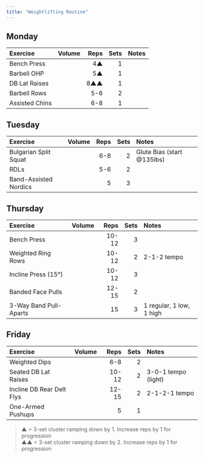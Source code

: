 ```yaml
---
title: "Weightlifting Routine"
---
```


## Monday

| Exercise                  | Volume    | Reps  | Sets | Notes                      |
|:---------|:-----|--:|--:|:-------------|
| Bench Press               |           | 4▲    | 1    |                            |
| Barbell OHP               |           | 5▲    | 1    |                            |
| DB Lat Raises             |           | 8▲▲   | 1    |                            |
| Barbell Rows              |           | 5-6   | 2    |                            |
| Assisted Chins            |           | 6-8   | 1    |                            |

## Tuesday

| Exercise                  | Volume    | Reps  | Sets | Notes                      |
|:---------|:-----|--:|--:|:-------------|
| Bulgarian Split Squat     |           | 6-8   | 2    | Glute Bias (start @135lbs) |
| RDLs                      |           | 5-6   | 2    |                            |
| Band-Assisted Nordics     |           | 5     | 3    |                            |

## Thursday

| Exercise                  | Volume    | Reps  | Sets | Notes                      |
|:---------|:-----|--:|--:|:-------------|
| Bench Press               |           | 10-12 | 3    |                            |
| Weighted Ring Rows        |           | 10-12 | 2    | 2-1-2 tempo                |
| Incline Press (15°)       |           | 10-12 | 3    |                            |
| Banded Face Pulls         |           | 12-15 | 2    |                            |
| 3-Way Band Pull-Aparts    |           | 15    | 3    | 1 regular, 1 low, 1 high   |

## Friday

| Exercise                  | Volume    | Reps  | Sets | Notes                      |
|:---------|:-----|--:|--:|:-------------|
| Weighted Dips             |           | 6-8   | 2    |                            |
| Seated DB Lat Raises      |           | 10-12 | 2    | 3-0-1 tempo (light)        |
| Incline DB Rear Delt Flys |           | 12-15 | 2    | 2-1-2-1 tempo              |
| One-Armed Pushups         |           | 5     | 1    |                            |

> ▲ = 3-set cluster ramping down by 1. Increase reps by 1 for progression  
> ▲▲ = 3-set cluster ramping down by 2. Increase reps by 1 for progression
